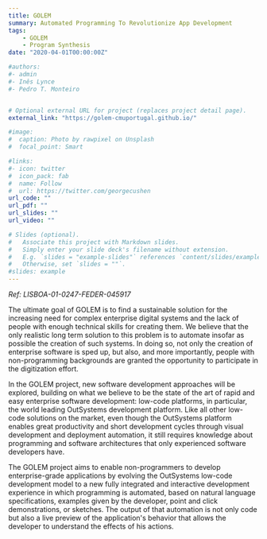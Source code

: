```yaml
---
title: GOLEM
summary: Automated Programming To Revolutionize App Development
tags:
    - GOLEM
    - Program Synthesis
date: "2020-04-01T00:00:00Z"

#authors:
#- admin
#- Inês Lynce
#- Pedro T. Monteiro


# Optional external URL for project (replaces project detail page).
external_link: "https://golem-cmuportugal.github.io/"

#image:
#  caption: Photo by rawpixel on Unsplash
#  focal_point: Smart

#links:
#- icon: twitter
#  icon_pack: fab
#  name: Follow
#  url: https://twitter.com/georgecushen
url_code: ""
url_pdf: ""
url_slides: ""
url_video: ""

# Slides (optional).
#   Associate this project with Markdown slides.
#   Simply enter your slide deck's filename without extension.
#   E.g. `slides = "example-slides"` references `content/slides/example-slides.md`.
#   Otherwise, set `slides = ""`.
#slides: example
---
```



*Ref: LISBOA-01-0247-FEDER-045917*

The ultimate goal of GOLEM is to find a sustainable solution for the increasing need for complex enterprise digital systems and the lack of people with enough technical skills for creating them. We believe that the only realistic long term solution to this problem is to automate insofar as possible the creation of such systems. In doing so, not only the creation of enterprise software is sped up, but also, and more importantly, people with non-programming backgrounds are granted the opportunity to participate in the digitization effort.

In the GOLEM project, new software development approaches will be explored, building on what we believe to be the state of the art of rapid and easy enterprise software development: low-code platforms, in particular, the world leading OutSystems development platform. Like all other low-code solutions on the market, even though the OutSystems platform enables great productivity and short development cycles through visual development and deployment automation, it still requires knowledge about programming and software architectures that only experienced software developers have.

The GOLEM project aims to enable non-programmers to develop enterprise-grade applications by evolving the OutSystems low-code development model to a new fully integrated and interactive development experience in which programming is automated, based on natural language specifications, examples given by the developer, point and click demonstrations, or sketches. The output of that automation is not only code but also a live preview of the application's behavior that allows the developer to understand the effects of his actions.